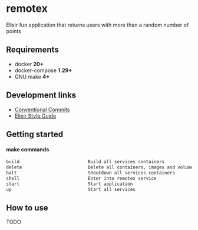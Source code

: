 # remotex

Elixir fun application that returns users with more than a random number of points

## Requirements
  
  - docker **20+**
  - docker-compose **1.29+**
  - GNU make **4+**


## Development links

  * [Conventional Commits][1]
  * [Elixir Style Guide][2]

  [1]: https://www.conventionalcommits.org/en/v1.0.0/
  [2]: https://github.com/christopheradams/elixir_style_guide


## Getting started

#### make commands

```bash
build                          Build all services containers
delete                         Delete all containers, images and volumes
halt                           Shoutdown all services containers
shell                          Enter into remotex service
start                          Start application
up                             Start all services
```


## How to use

TODO
